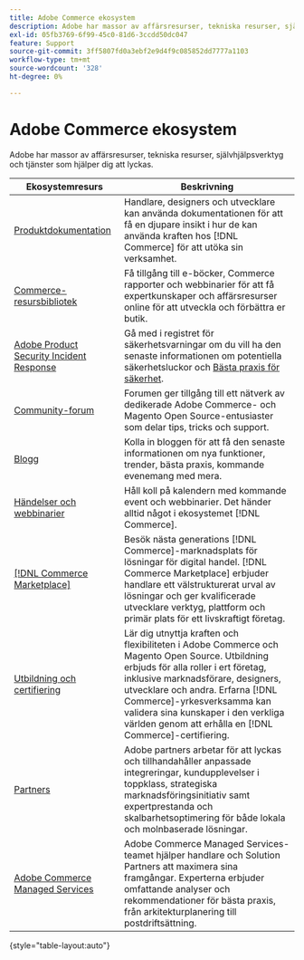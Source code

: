 ```yaml
---
title: Adobe Commerce ekosystem
description: Adobe har massor av affärsresurser, tekniska resurser, självhjälpsverktyg och tjänster som hjälper handlarna att lyckas.
exl-id: 05fb3769-6f99-45c0-81d6-3ccdd50dc047
feature: Support
source-git-commit: 3ff5807fd0a3ebf2e9d4f9c085852dd7777a1103
workflow-type: tm+mt
source-wordcount: '328'
ht-degree: 0%

---
```


# Adobe Commerce ekosystem

Adobe har massor av affärsresurser, tekniska resurser, självhjälpsverktyg och tjänster som hjälper dig att lyckas.

| Ekosystemresurs | Beskrivning |
| ------------------ | ----------- |
| [Produktdokumentation][1] | Handlare, designers och utvecklare kan använda dokumentationen för att få en djupare insikt i hur de kan använda kraften hos [!DNL Commerce] för att utöka sin verksamhet. |
| [Commerce-resursbibliotek][3] | Få tillgång till e-böcker, Commerce rapporter och webbinarier för att få expertkunskaper och affärsresurser online för att utveckla och förbättra er butik. |
| [Adobe Product Security Incident Response][4] | Gå med i registret för säkerhetsvarningar om du vill ha den senaste informationen om potentiella säkerhetsluckor och [Bästa praxis för säkerhet][5]. |
| [Community-forum][6] | Forumen ger tillgång till ett nätverk av dedikerade Adobe Commerce- och Magento Open Source-entusiaster som delar tips, tricks och support. |
| [Blogg][7] | Kolla in bloggen för att få den senaste informationen om nya funktioner, trender, bästa praxis, kommande evenemang med mera. |
| [Händelser och webbinarier][8] | Håll koll på kalendern med kommande event och webbinarier. Det händer alltid något i ekosystemet [!DNL Commerce]. |
| [[!DNL Commerce Marketplace]][9] | Besök nästa generations [!DNL Commerce]-marknadsplats för lösningar för digital handel. [!DNL Commerce Marketplace] erbjuder handlare ett välstrukturerat urval av lösningar och ger kvalificerade utvecklare verktyg, plattform och primär plats för ett livskraftigt företag. |
| [Utbildning och certifiering][10] | Lär dig utnyttja kraften och flexibiliteten i Adobe Commerce och Magento Open Source. Utbildning erbjuds för alla roller i ert företag, inklusive marknadsförare, designers, utvecklare och andra. Erfarna [!DNL Commerce]-yrkesverksamma kan validera sina kunskaper i den verkliga världen genom att erhålla en [!DNL Commerce]-certifiering. |
| [Partners][12] | Adobe partners arbetar för att lyckas och tillhandahåller anpassade integreringar, kundupplevelser i toppklass, strategiska marknadsföringsinitiativ samt expertprestanda och skalbarhetsoptimering för både lokala och molnbaserade lösningar. |
| [Adobe Commerce Managed Services][13] | Adobe Commerce Managed Services-teamet hjälper handlare och Solution Partners att maximera sina framgångar. Experterna erbjuder omfattande analyser och rekommendationer för bästa praxis, från arkitekturplanering till postdriftsättning. |

{style="table-layout:auto"}

[1]: https://experienceleague.adobe.com/docs/commerce.html?lang=sv-SE
[3]: https://business.adobe.com/resources/main.html?Products+%26+Services=Commerce%252CCommerce%2520Cloud
[4]: https://helpx.adobe.com/se/security.html
[5]: https://www.adobe.com/content/dam/cc/en/security/pdfs/Adobe-Magento-Commerce-Best-Practices-Guide.pdf
[6]: https://community.magento.com/
[7]: https://business.adobe.com/blog/
[8]: https://www.adobe.com/events.html
[9]: https://marketplace.magento.com/
[10]: https://learning.adobe.com/catalog.html?solution=Adobe%20Commerce
[12]: https://business.adobe.com/products/magento/partners.html
[13]: https://business.adobe.com/products/magento/fully-managed-service.html
